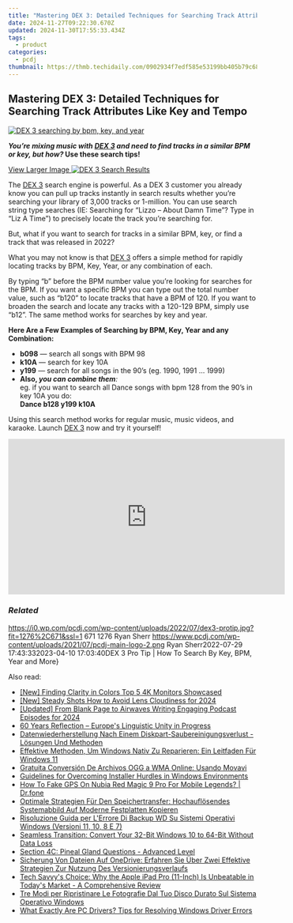```yaml
---
title: "Mastering DEX 3: Detailed Techniques for Searching Track Attributes Like Key and Tempo"
date: 2024-11-27T09:22:30.670Z
updated: 2024-11-30T17:55:33.434Z
tags:
  - product
categories:
  - pcdj
thumbnail: https://thmb.techidaily.com/0902934f7edf585e53199bb405b79c684665bcaad3a1bcb366b5dba56b094eb6.jpg
---
```


## Mastering DEX 3: Detailed Techniques for Searching Track Attributes Like Key and Tempo

[![DEX 3 searching by bpm, key, and year](https://i0.wp.com/pcdj.com/wp-content/uploads/2022/07/dex3-protip.jpg?resize=845%2C321&ssl=1)](https://i0.wp.com/pcdj.com/wp-content/uploads/2022/07/dex3-protip.jpg?fit=1030%2C542&ssl=1 "DEX 3 searching by bpm, key, and year")

**_You’re mixing music with [DEX 3](https://tools.techidaily.com/pcdj/products/) and need to find tracks in a similar BPM or key, but how?_ Use these search tips!**

[View Larger Image ![DEX 3 Search Results](https://i2.wp.com/pcdj.com/wp-content/uploads/2022/07/DEX318-screenshot.jpg?fit=300%2C169&ssl=1 "DEX 3 Search Results")](https://i2.wp.com/pcdj.com/wp-content/uploads/2022/07/DEX318-screenshot.jpg?fit=1030%2C580&ssl=1)

The [DEX 3](https://tools.techidaily.com/pcdj/products/) search engine is powerful. As a DEX 3 customer you already know you can pull up tracks instantly in search results whether you’re searching your library of 3,000 tracks or 1-million. You can use search string type searches (IE: Searching for “Lizzo – About Damn Time”? Type in “Liz A Time”) to precisely locate the track you’re searching for.

But, what if you want to search for tracks in a similar BPM, key, or find a track that was released in 2022?

What you may not know is that [DEX 3](https://tools.techidaily.com/pcdj/products/) offers a simple method for rapidly locating tracks by BPM, Key, Year, or any combination of each.

By typing “b” before the BPM number value you’re looking for searches for the BPM. If you want a specific BPM you can type out the total number value, such as “b120” to locate tracks that have a BPM of 120\. If you want to broaden the search and locate any tracks with a 120-129 BPM, simply use “b12”. The same method works for searches by key and year.

**Here Are a Few Examples of Searching by BPM, Key, Year and any Combination:** 

* **b098** — search all songs with BPM 98
* **k10A** — search for key 10A
* **y199** — search for all songs in the 90’s (eg. 1990, 1991 … 1999)
* **Also, _you can combine them_**_:_  
eg. if you want to search all Dance songs with bpm 128 from the 90’s in key 10A you do:  
**Dance b128 y199 k10A**

Using this search method works for regular music, music videos, and karaoke. Launch [DEX 3](https://tools.techidaily.com/pcdj/products/) now and try it yourself!

<!-- affiliate ads begin -->
<iframe width="560" height="315" src="https://www.youtube.com/embed/S3Th6oa_isA?si=TTQ013BB9beUM4x6" title="YouTube video player" frameborder="0" allow="accelerometer; autoplay; clipboard-write; encrypted-media; gyroscope; picture-in-picture; web-share" referrerpolicy="strict-origin-when-cross-origin" allowfullscreen></iframe>
<!-- affiliate ads end -->

### _Related_

https://i0.wp.com/pcdj.com/wp-content/uploads/2022/07/dex3-protip.jpg?fit=1276%2C671&ssl=1 671 1276 Ryan Sherr https://www.pcdj.com/wp-content/uploads/2021/07/pcdj-main-logo-2.png Ryan Sherr2022-07-29 17:43:332023-04-10 17:03:40DEX 3 Pro Tip | How To Search By Key, BPM, Year and More}

<ins class="adsbygoogle"
     style="display:block"
     data-ad-format="autorelaxed"
     data-ad-client="ca-pub-7571918770474297"
     data-ad-slot="1223367746"></ins>

<ins class="adsbygoogle"
     style="display:block"
     data-ad-client="ca-pub-7571918770474297"
     data-ad-slot="8358498916"
     data-ad-format="auto"
     data-full-width-responsive="true"></ins>

<span class="atpl-alsoreadstyle">Also read:</span>
<div><ul>
<li><a href="https://some-techniques.techidaily.com/new-finding-clarity-in-colors-top-5-4k-monitors-showcased/"><u>[New] Finding Clarity in Colors Top 5 4K Monitors Showcased</u></a></li>
<li><a href="https://article-posts.techidaily.com/new-steady-shots-how-to-avoid-lens-cloudiness-for-2024/"><u>[New] Steady Shots How to Avoid Lens Cloudiness for 2024</u></a></li>
<li><a href="https://article-tips.techidaily.com/updated-from-blank-page-to-airwaves-writing-engaging-podcast-episodes-for-2024/"><u>[Updated] From Blank Page to Airwaves Writing Engaging Podcast Episodes for 2024</u></a></li>
<li><a href="https://mondly-stories.techidaily.com/60-years-reflection-europes-linguistic-unity-in-progress/"><u>60 Years Reflection – Europe's Linguistic Unity in Progress</u></a></li>
<li><a href="https://discover-amazing.techidaily.com/datenwiederherstellung-nach-einem-diskpart-saubereinigungsverlust-losungen-und-methoden/"><u>Datenwiederherstellung Nach Einem Diskpart-Saubereinigungsverlust - Lösungen Und Methoden</u></a></li>
<li><a href="https://discover-amazing.techidaily.com/effektive-methoden-um-windows-nativ-zu-reparieren-ein-leitfaden-fur-windows-11/"><u>Effektive Methoden, Um Windows Nativ Zu Reparieren: Ein Leitfaden Für Windows 11</u></a></li>
<li><a href="https://blog-min.techidaily.com/gratuita-conversion-de-archivos-ogg-a-wma-online-usando-movavi/"><u>Gratuita Conversión De Archivos OGG a WMA Online: Usando Movavi</u></a></li>
<li><a href="https://windows11.techidaily.com/guidelines-for-overcoming-installer-hurdles-in-windows-environments/"><u>Guidelines for Overcoming Installer Hurdles in Windows Environments</u></a></li>
<li><a href="https://fake-location.techidaily.com/how-to-fake-gps-on-nubia-red-magic-9-pro-for-mobile-legends-drfone-by-drfone-virtual-android/"><u>How To Fake GPS On Nubia Red Magic 9 Pro For Mobile Legends? | Dr.fone</u></a></li>
<li><a href="https://discover-amazing.techidaily.com/optimale-strategien-fur-den-speichertransfer-hochauflosendes-systemabbild-auf-moderne-festplatten-kopieren/"><u>Optimale Strategien Für Den Speichertransfer: Hochauflösendes Systemabbild Auf Moderne Festplatten Kopieren</u></a></li>
<li><a href="https://discover-amazing.techidaily.com/risoluzione-guida-per-lerrore-di-backup-wd-su-sistemi-operativi-windows-versioni-11-10-8-e-7/"><u>Risoluzione Guida per L'Errore Di Backup WD Su Sistemi Operativi Windows (Versioni 11, 10, 8 E 7)</u></a></li>
<li><a href="https://discover-amazing.techidaily.com/seamless-transition-convert-your-32-bit-windows-10-to-64-bit-without-data-loss/"><u>Seamless Transition: Convert Your 32-Bit Windows 10 to 64-Bit Without Data Loss</u></a></li>
<li><a href="https://discover-amazing.techidaily.com/section-4c-pineal-gland-questions-advanced-level/"><u>Section 4C: Pineal Gland Questions - Advanced Level</u></a></li>
<li><a href="https://discover-amazing.techidaily.com/sicherung-von-dateien-auf-onedrive-erfahren-sie-uber-zwei-effektive-strategien-zur-nutzung-des-versionierungsverlaufs/"><u>Sicherung Von Dateien Auf OneDrive: Erfahren Sie Über Zwei Effektive Strategien Zur Nutzung Des Versionierungsverlaufs</u></a></li>
<li><a href="https://buynow-info.techidaily.com/tech-savvys-choice-why-the-apple-ipad-pro-11-inch-is-unbeatable-in-todays-market-a-comprehensive-review/"><u>Tech Savvy's Choice: Why the Apple iPad Pro (11-Inch) Is Unbeatable in Today's Market - A Comprehensive Review</u></a></li>
<li><a href="https://discover-amazing.techidaily.com/tre-modi-per-ripristinare-le-fotografie-dal-tuo-disco-durato-sul-sistema-operativo-windows/"><u>Tre Modi per Ripristinare Le Fotografie Dal Tuo Disco Durato Sul Sistema Operativo Windows</u></a></li>
<li><a href="https://technical-tips.techidaily.com/what-exactly-are-pc-drivers-tips-for-resolving-windows-driver-errors/"><u>What Exactly Are PC Drivers? Tips for Resolving Windows Driver Errors</u></a></li>
</ul></div>

